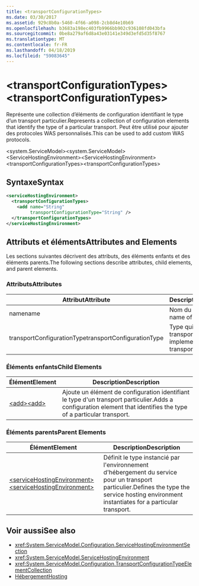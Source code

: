 ```yaml
---
title: <transportConfigurationTypes>
ms.date: 03/30/2017
ms.assetid: 929c8b0a-5460-4f66-a098-2cb8d4e10b69
ms.openlocfilehash: b3683a198ec403fb9966bb902c936108fd043bfa
ms.sourcegitcommit: 0be8a279af6d8a43e03141e349d3efd5d35f8767
ms.translationtype: MT
ms.contentlocale: fr-FR
ms.lasthandoff: 04/18/2019
ms.locfileid: "59083645"
---
```

# <a name="transportconfigurationtypes"></a><span data-ttu-id="e5e63-101">\<transportConfigurationTypes></span><span class="sxs-lookup"><span data-stu-id="e5e63-101">\<transportConfigurationTypes></span></span>
<span data-ttu-id="e5e63-102">Représente une collection d’éléments de configuration identifiant le type d’un transport particulier.</span><span class="sxs-lookup"><span data-stu-id="e5e63-102">Represents a collection of configuration elements that identify the type of a particular transport.</span></span> <span data-ttu-id="e5e63-103">Peut être utilisé pour ajouter des protocoles WAS personnalisés.</span><span class="sxs-lookup"><span data-stu-id="e5e63-103">This can be used to add custom WAS protocols.</span></span>  
  
 <span data-ttu-id="e5e63-104">\<system.ServiceModel></span><span class="sxs-lookup"><span data-stu-id="e5e63-104">\<system.ServiceModel></span></span>  
<span data-ttu-id="e5e63-105">\<ServiceHostingEnvironment></span><span class="sxs-lookup"><span data-stu-id="e5e63-105">\<ServiceHostingEnvironment></span></span>  
<span data-ttu-id="e5e63-106">\<transportConfigurationTypes></span><span class="sxs-lookup"><span data-stu-id="e5e63-106">\<transportConfigurationTypes></span></span>  
  
## <a name="syntax"></a><span data-ttu-id="e5e63-107">Syntaxe</span><span class="sxs-lookup"><span data-stu-id="e5e63-107">Syntax</span></span>  
  
```xml  
<serviceHostingEnvironment>
  <transportConfigurationTypes>
    <add name="String"
         transportConfigurationType="String" />
  </transportConfigurationTypes>
</serviceHostingEnvironment>
```  
  
## <a name="attributes-and-elements"></a><span data-ttu-id="e5e63-108">Attributs et éléments</span><span class="sxs-lookup"><span data-stu-id="e5e63-108">Attributes and Elements</span></span>  
 <span data-ttu-id="e5e63-109">Les sections suivantes décrivent des attributs, des éléments enfants et des éléments parents.</span><span class="sxs-lookup"><span data-stu-id="e5e63-109">The following sections describe attributes, child elements, and parent elements.</span></span>  
  
### <a name="attributes"></a><span data-ttu-id="e5e63-110">Attributs</span><span class="sxs-lookup"><span data-stu-id="e5e63-110">Attributes</span></span>  
  
|<span data-ttu-id="e5e63-111">Attribut</span><span class="sxs-lookup"><span data-stu-id="e5e63-111">Attribute</span></span>|<span data-ttu-id="e5e63-112">Description</span><span class="sxs-lookup"><span data-stu-id="e5e63-112">Description</span></span>|  
|---------------|-----------------|  
|<span data-ttu-id="e5e63-113">name</span><span class="sxs-lookup"><span data-stu-id="e5e63-113">name</span></span>|<span data-ttu-id="e5e63-114">Nom du transport.</span><span class="sxs-lookup"><span data-stu-id="e5e63-114">The name of the transport</span></span>|  
|<span data-ttu-id="e5e63-115">transportConfigurationType</span><span class="sxs-lookup"><span data-stu-id="e5e63-115">transportConfigurationType</span></span>|<span data-ttu-id="e5e63-116">Type qui implémente le transport.</span><span class="sxs-lookup"><span data-stu-id="e5e63-116">The type that implements the transport</span></span>|  
  
### <a name="child-elements"></a><span data-ttu-id="e5e63-117">Éléments enfants</span><span class="sxs-lookup"><span data-stu-id="e5e63-117">Child Elements</span></span>  
  
|<span data-ttu-id="e5e63-118">Élément</span><span class="sxs-lookup"><span data-stu-id="e5e63-118">Element</span></span>|<span data-ttu-id="e5e63-119">Description</span><span class="sxs-lookup"><span data-stu-id="e5e63-119">Description</span></span>|  
|-------------|-----------------|  
|[<span data-ttu-id="e5e63-120">\<add></span><span class="sxs-lookup"><span data-stu-id="e5e63-120">\<add></span></span>](../../../../../docs/framework/configure-apps/file-schema/wcf/add-of-transportconfigurationtype.md)|<span data-ttu-id="e5e63-121">Ajoute un élément de configuration identifiant le type d'un transport particulier.</span><span class="sxs-lookup"><span data-stu-id="e5e63-121">Adds a configuration element that identifies the type of a particular transport.</span></span>|  
  
### <a name="parent-elements"></a><span data-ttu-id="e5e63-122">Éléments parents</span><span class="sxs-lookup"><span data-stu-id="e5e63-122">Parent Elements</span></span>  
  
|<span data-ttu-id="e5e63-123">Élément</span><span class="sxs-lookup"><span data-stu-id="e5e63-123">Element</span></span>|<span data-ttu-id="e5e63-124">Description</span><span class="sxs-lookup"><span data-stu-id="e5e63-124">Description</span></span>|  
|-------------|-----------------|  
|[<span data-ttu-id="e5e63-125">\<serviceHostingEnvironment></span><span class="sxs-lookup"><span data-stu-id="e5e63-125">\<serviceHostingEnvironment></span></span>](../../../../../docs/framework/configure-apps/file-schema/wcf/servicehostingenvironment.md)|<span data-ttu-id="e5e63-126">Définit le type instancié par l'environnement d'hébergement du service pour un transport particulier.</span><span class="sxs-lookup"><span data-stu-id="e5e63-126">Defines the type the service hosting environment instantiates for a particular transport.</span></span>|  
  
## <a name="see-also"></a><span data-ttu-id="e5e63-127">Voir aussi</span><span class="sxs-lookup"><span data-stu-id="e5e63-127">See also</span></span>

- <xref:System.ServiceModel.Configuration.ServiceHostingEnvironmentSection>
- <xref:System.ServiceModel.ServiceHostingEnvironment>
- <xref:System.ServiceModel.Configuration.TransportConfigurationTypeElementCollection>
- [<span data-ttu-id="e5e63-128">Hébergement</span><span class="sxs-lookup"><span data-stu-id="e5e63-128">Hosting</span></span>](../../../../../docs/framework/wcf/feature-details/hosting.md)
